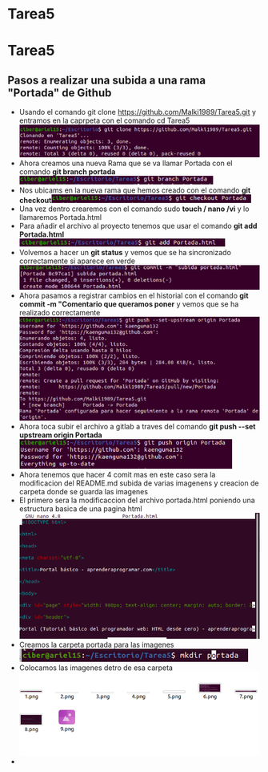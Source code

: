 
# Tarea5
# Tarea5

## Pasos a realizar una subida a una rama "Portada" de Github 
- Usando el comando git clone https://github.com/Malki1989/Tarea5.git y entramos en la caprpeta con el comando cd Tarea5![GitHub Logo](img/portada/1.png)
- Ahora creamos una nueva Rama que se va llamar Portada  con el comando **git branch portada**![GitHub Logo](img/portada/2.png)
- Nos ubicams en la nueva rama que hemos creado con el comando **git checkout**![GitHub Logo](img/portada/3.png)
- Una vez dentro crearemos con el comando sudo **touch / nano /vi** y lo llamaremos Portada.html 
- Para añadir el archivo al proyecto tenemos que usar el comando **git add Portada.html** ![GitHub Logo](img/portada/4.png)
- Volvemos a hacer un **git status** y vemos que se ha sincronizado correctamente si aparece en verde![GitHub Logo](img/portada/5.png)
- Ahora pasamos a registrar cambios en el historial con el comando **git commit -m "Comentario que queramos poner** y vemos que se ha realizado correctamente ![GitHub Logo](img/portada/6.png)
- Ahora toca subir el archivo a gitlab a traves del comando **git push --set  upstream origin Portada** ![GitHub Logo](img/portada/7.png)
- Ahora tenemos que hacer 4 comit mas en este caso sera la modificacion del README.md subida de varias imagenens y creacion de carpeta donde se guarda las imagenes 
- El primero sera la modificaccion del archivo portada.html poniendo una estructura basica de  una pagina  html ![GitHub Logo](img/portada/8.png)
- Creamos la carpeta portada para las imagenes ![GitHub Logo](img/portada/9.png)
- Colocamos las imagenes detro de esa carpeta ![GitHub Logo](img/portada/10.png)
-


